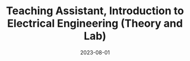 ---
title: "Teaching Assistant, Introduction to Electrical Engineering (Theory and Lab)"
collection: teaching
type: "Undergraduate course"
venue: "IIT Delhi, Department of Electrical Engineering"
date: 2023-08-01
---